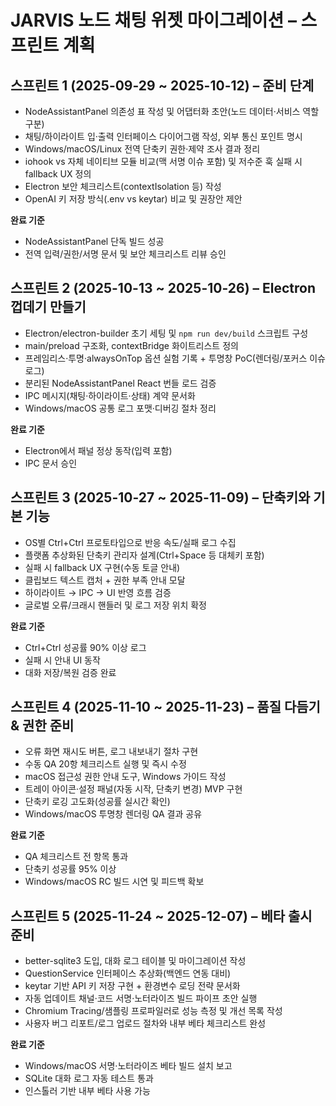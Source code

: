 # JARVIS 노드 채팅 위젯 마이그레이션 – 스프린트 계획

## 스프린트 1 (2025-09-29 ~ 2025-10-12) – 준비 단계
- NodeAssistantPanel 의존성 표 작성 및 어댑터화 초안(노드 데이터·서비스 역할 구분)
- 채팅/하이라이트 입·출력 인터페이스 다이어그램 작성, 외부 통신 포인트 명시
- Windows/macOS/Linux 전역 단축키 권한·제약 조사 결과 정리
- iohook vs 자체 네이티브 모듈 비교(맥 서명 이슈 포함) 및 저수준 훅 실패 시 fallback UX 정의
- Electron 보안 체크리스트(contextIsolation 등) 작성
- OpenAI 키 저장 방식(.env vs keytar) 비교 및 권장안 제안

**완료 기준**
- NodeAssistantPanel 단독 빌드 성공
- 전역 입력/권한/서명 문서 및 보안 체크리스트 리뷰 승인

## 스프린트 2 (2025-10-13 ~ 2025-10-26) – Electron 껍데기 만들기
- Electron/electron-builder 초기 세팅 및 `npm run dev/build` 스크립트 구성
- main/preload 구조화, contextBridge 화이트리스트 정의
- 프레임리스·투명·alwaysOnTop 옵션 실험 기록 + 투명창 PoC(렌더링/포커스 이슈 로그)
- 분리된 NodeAssistantPanel React 번들 로드 검증
- IPC 메시지(채팅·하이라이트·상태) 계약 문서화
- Windows/macOS 공통 로그 포맷·디버깅 절차 정리

**완료 기준**
- Electron에서 패널 정상 동작(입력 포함)
- IPC 문서 승인

## 스프린트 3 (2025-10-27 ~ 2025-11-09) – 단축키와 기본 기능
- OS별 Ctrl+Ctrl 프로토타입으로 반응 속도/실패 로그 수집
- 플랫폼 추상화된 단축키 관리자 설계(Ctrl+Space 등 대체키 포함)
- 실패 시 fallback UX 구현(수동 토글 안내)
- 클립보드 텍스트 캡처 + 권한 부족 안내 모달
- 하이라이트 → IPC → UI 반영 흐름 검증
- 글로벌 오류/크래시 핸들러 및 로그 저장 위치 확정

**완료 기준**
- Ctrl+Ctrl 성공률 90% 이상 로그
- 실패 시 안내 UI 동작
- 대화 저장/복원 검증 완료

## 스프린트 4 (2025-11-10 ~ 2025-11-23) – 품질 다듬기 & 권한 준비
- 오류 화면 재시도 버튼, 로그 내보내기 절차 구현
- 수동 QA 20항 체크리스트 실행 및 즉시 수정
- macOS 접근성 권한 안내 도구, Windows 가이드 작성
- 트레이 아이콘·설정 패널(자동 시작, 단축키 변경) MVP 구현
- 단축키 로깅 고도화(성공률 실시간 확인)
- Windows/macOS 투명창 렌더링 QA 결과 공유

**완료 기준**
- QA 체크리스트 전 항목 통과
- 단축키 성공률 95% 이상
- Windows/macOS RC 빌드 시연 및 피드백 확보

## 스프린트 5 (2025-11-24 ~ 2025-12-07) – 베타 출시 준비
- better-sqlite3 도입, 대화 로그 테이블 및 마이그레이션 작성
- QuestionService 인터페이스 추상화(백엔드 연동 대비)
- keytar 기반 API 키 저장 구현 + 환경변수 로딩 전략 문서화
- 자동 업데이트 채널·코드 서명·노터라이즈 빌드 파이프 초안 실행
- Chromium Tracing/샘플링 프로파일러로 성능 측정 및 개선 목록 작성
- 사용자 버그 리포트/로그 업로드 절차와 내부 베타 체크리스트 완성

**완료 기준**
- Windows/macOS 서명·노터라이즈 베타 빌드 설치 보고
- SQLite 대화 로그 자동 테스트 통과
- 인스톨러 기반 내부 베타 사용 가능
